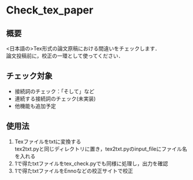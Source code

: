 # Check_tex_paper

## 概要
&lt;日本語の>Tex形式の論文原稿における間違いをチェックします．  
論文投稿前に，校正の一環として使ってください．

## チェック対象
- 接続詞のチェック：「そして」など
- 連続する接続詞のチェック(未実装)
- 他機能も追加予定

## 使用法
1. Texファイルをtxtに変換する  
   tex2txt.pyと同じディレクトリに置き，tex2txt.pyのinput_fileにファイル名を入れる  
2. 1で得たtxtファイルをtex_check.pyでも同様に処理し，出力を確認  
3. 1で得たtxtファイルをEnnoなどの校正サイトで校正  
